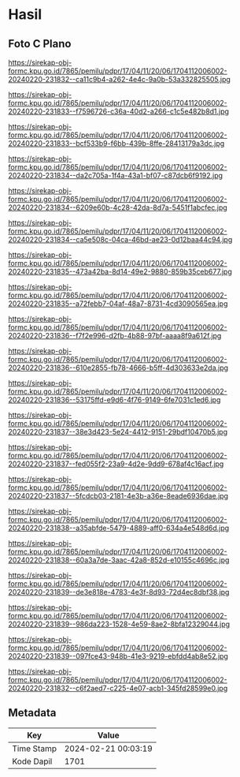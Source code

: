 # Hasil

## Foto C Plano

https://sirekap-obj-formc.kpu.go.id/7865/pemilu/pdpr/17/04/11/20/06/1704112006002-20240220-231832--ca11c9b4-a262-4e4c-9a0b-53a332825505.jpg

https://sirekap-obj-formc.kpu.go.id/7865/pemilu/pdpr/17/04/11/20/06/1704112006002-20240220-231833--f7596726-c36a-40d2-a266-c1c5e482b8d1.jpg

https://sirekap-obj-formc.kpu.go.id/7865/pemilu/pdpr/17/04/11/20/06/1704112006002-20240220-231833--bcf533b9-f6bb-439b-8ffe-28413179a3dc.jpg

https://sirekap-obj-formc.kpu.go.id/7865/pemilu/pdpr/17/04/11/20/06/1704112006002-20240220-231834--da2c705a-1f4a-43a1-bf07-c87dcb6f9192.jpg

https://sirekap-obj-formc.kpu.go.id/7865/pemilu/pdpr/17/04/11/20/06/1704112006002-20240220-231834--6209e60b-4c28-42da-8d7a-5451f1abcfec.jpg

https://sirekap-obj-formc.kpu.go.id/7865/pemilu/pdpr/17/04/11/20/06/1704112006002-20240220-231834--ca5e508c-04ca-46bd-ae23-0d12baa44c94.jpg

https://sirekap-obj-formc.kpu.go.id/7865/pemilu/pdpr/17/04/11/20/06/1704112006002-20240220-231835--473a42ba-8d14-49e2-9880-859b35ceb677.jpg

https://sirekap-obj-formc.kpu.go.id/7865/pemilu/pdpr/17/04/11/20/06/1704112006002-20240220-231835--a72febb7-04af-48a7-8731-4cd3090565ea.jpg

https://sirekap-obj-formc.kpu.go.id/7865/pemilu/pdpr/17/04/11/20/06/1704112006002-20240220-231836--f7f2e996-d2fb-4b88-97bf-aaaa8f9a612f.jpg

https://sirekap-obj-formc.kpu.go.id/7865/pemilu/pdpr/17/04/11/20/06/1704112006002-20240220-231836--610e2855-fb78-4666-b5ff-4d303633e2da.jpg

https://sirekap-obj-formc.kpu.go.id/7865/pemilu/pdpr/17/04/11/20/06/1704112006002-20240220-231836--53175ffd-e9d6-4f76-9149-6fe7031c1ed6.jpg

https://sirekap-obj-formc.kpu.go.id/7865/pemilu/pdpr/17/04/11/20/06/1704112006002-20240220-231837--38e3d423-5e24-4412-9151-29bdf10470b5.jpg

https://sirekap-obj-formc.kpu.go.id/7865/pemilu/pdpr/17/04/11/20/06/1704112006002-20240220-231837--fed055f2-23a9-4d2e-9dd9-678af4c16acf.jpg

https://sirekap-obj-formc.kpu.go.id/7865/pemilu/pdpr/17/04/11/20/06/1704112006002-20240220-231837--5fcdcb03-2181-4e3b-a36e-8eade6936dae.jpg

https://sirekap-obj-formc.kpu.go.id/7865/pemilu/pdpr/17/04/11/20/06/1704112006002-20240220-231838--a35abfde-5479-4889-aff0-634a4e548d6d.jpg

https://sirekap-obj-formc.kpu.go.id/7865/pemilu/pdpr/17/04/11/20/06/1704112006002-20240220-231838--60a3a7de-3aac-42a8-852d-e10155c4696c.jpg

https://sirekap-obj-formc.kpu.go.id/7865/pemilu/pdpr/17/04/11/20/06/1704112006002-20240220-231839--de3e818e-4783-4e3f-8d93-72d4ec8dbf38.jpg

https://sirekap-obj-formc.kpu.go.id/7865/pemilu/pdpr/17/04/11/20/06/1704112006002-20240220-231839--986da223-1528-4e59-8ae2-8bfa12329044.jpg

https://sirekap-obj-formc.kpu.go.id/7865/pemilu/pdpr/17/04/11/20/06/1704112006002-20240220-231839--097fce43-948b-41e3-9219-ebfdd4ab8e52.jpg

https://sirekap-obj-formc.kpu.go.id/7865/pemilu/pdpr/17/04/11/20/06/1704112006002-20240220-231832--c6f2aed7-c225-4e07-acb1-345fd28599e0.jpg


## Metadata

| Key        | Value               |
| ---------- | ------------------- |
| Time Stamp | 2024-02-21 00:03:19 |
| Kode Dapil | 1701                |



